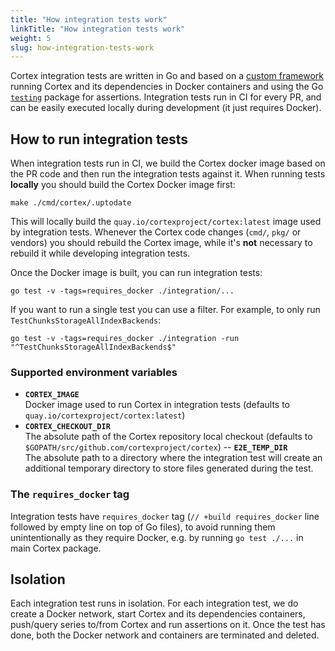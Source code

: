 ```yaml
---
title: "How integration tests work"
linkTitle: "How integration tests work"
weight: 5
slug: how-integration-tests-work
---
```


Cortex integration tests are written in Go and based on a [custom framework](https://github.com/cortexproject/cortex/tree/master/integration/e2e) running Cortex and its dependencies in Docker containers and using the Go [`testing`](https://golang.org/pkg/testing/) package for assertions. Integration tests run in CI for every PR, and can be easily executed locally during development (it just requires Docker).

## How to run integration tests

When integration tests run in CI, we build the Cortex docker image based on the PR code and then run the integration tests against it. When running tests **locally** you should build the Cortex Docker image first:

```
make ./cmd/cortex/.uptodate
```

This will locally build the `quay.io/cortexproject/cortex:latest` image used by integration tests. Whenever the Cortex code changes (`cmd/`, `pkg/` or vendors) you should rebuild the Cortex image, while it's **not** necessary to rebuild it while developing integration tests.

Once the Docker image is built, you can run integration tests:

```
go test -v -tags=requires_docker ./integration/...
```

If you want to run a single test you can use a filter. For example, to only run `TestChunksStorageAllIndexBackends`:

```
go test -v -tags=requires_docker ./integration -run "^TestChunksStorageAllIndexBackends$"
```

### Supported environment variables

- **`CORTEX_IMAGE`**<br />
  Docker image used to run Cortex in integration tests (defaults to `quay.io/cortexproject/cortex:latest`)
- **`CORTEX_CHECKOUT_DIR`**<br />
  The absolute path of the Cortex repository local checkout (defaults to `$GOPATH/src/github.com/cortexproject/cortex`)
-- **`E2E_TEMP_DIR`**<br />
  The absolute path to a directory where the integration test will create an additional temporary directory to store files generated during the test.

### The `requires_docker` tag

Integration tests have `requires_docker` tag (`// +build requires_docker` line followed by empty line on top of Go files), to avoid running them unintentionally as they require Docker, e.g. by running `go test ./...` in main Cortex package.

## Isolation

Each integration test runs in isolation. For each integration test, we do create a Docker network, start Cortex and its dependencies containers, push/query series to/from Cortex and run assertions on it. Once the test has done, both the Docker network and containers are terminated and deleted.
